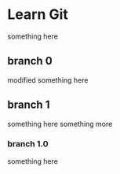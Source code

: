 # Learn Git
something here

## branch 0
modified something here

## branch 1
something here
something more

### branch 1.0
something here
